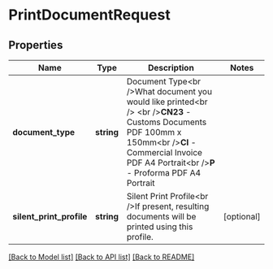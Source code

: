 # PrintDocumentRequest

## Properties
Name | Type | Description | Notes
------------ | ------------- | ------------- | -------------
**document_type** | **string** | Document Type&lt;br /&gt;What document you would like printed&lt;br /&gt;            &lt;br /&gt;**CN23** - Customs Documents PDF 100mm x 150mm&lt;br /&gt;**CI** - Commercial Invoice PDF A4 Portrait&lt;br /&gt;**P** - Proforma PDF A4 Portrait | 
**silent_print_profile** | **string** | Silent Print Profile&lt;br /&gt;If present, resulting documents will be printed using this profile. | [optional] 

[[Back to Model list]](../README.md#documentation-for-models) [[Back to API list]](../README.md#documentation-for-api-endpoints) [[Back to README]](../README.md)


